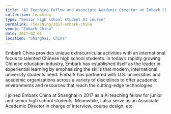 ```yaml
---
title: "AI Teaching Fellow and Associate Academic Director at Embark China"
collection: teaching
type: "Senior high school student AI course"
permalink: /teaching/2017-embark-china
venue: "Embark China"
date: 2017-02-01
location: "Shanghai, China"
---
```

Embark China provides unique extracurricular activities with an international focus to 
talented Chinese high school students. In today’s rapidly growing Chinese education industry, 
Embark has established itself as the leader in experiential learning by 
emphasizing the skills that modern, international university students need. 
Embark has partnered with U.S. universities and academic organizations across a variety of 
disciplines to offer academic environments and resources that reach the cutting-edge 
technologies.

I joined Embark China at Shanghai in 2017 as a AI teaching fellow for junior and senior high school students. 
Meanwhile, I also serve as an Associate Academic Director in charge of interview, course design, etc.